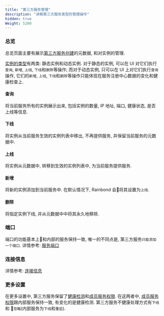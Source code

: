 ```yaml
---
title: "第三方服务管理"
description: "讲解第三方服务类型的管理操作"
hidden: true
Weight: 5200
---
```


### 总览

总览页面主要有展示[第三方服务创建](/user-manual/app-creation/thirdparty-service/thirdparty-create/)的元数据, 和对实例的管理.

[实例的类型](/user-manual/app-creation/thirdparty-service/thirdparty-design/#第三方服务分类)有两类: 静态实例和动态实例. 对于静态的实例, 可以在 UI 对它们执行`查询`, `新增`, `上线`, `下线`和`删除`等操作; 而对于动态实例, 只可以在 UI 上对它们执行`查询`操作, 它们的`新增`, `上线`, `下线`和`删除`等操作只能体现在服务注册中心数据的变化和健康检查上.

#### 查询

将当前服务所有的实例展示出来, 包括实例的数量,  IP 地址, 端口, 健康状态, 是否上线等信息.

#### 下线

将实例从当前服务生效的实例列表中移出, 不再提供服务, 并保留当前服务的元数据中.

#### 上线

将实例从元数据中, 转移到生效的实例列表中, 为当前服务提供服务.

#### 新增

将新的实例添加到当前服务中. 在默认情况下, Rainbond 会将其设置为`上线`.

#### 删除

将指定实例下线, 并从元数据中中将其永久地移除.

### 端口

端口的功能基本上和内部的服务保持一致, 唯一的不同点是, 第三方服务`只能添加一个端口`. 详情参考: [服务端口](第三方服务)

### 连接信息

详情参考: [连接信息](/user-manual/app-service-manage/service-rely/#服务连接信息管理)

### 更多设置

在更多设置中, 第三方服务保留了[健康检测](/user-manual/app-service-manage/service-other-set/#健康检查)和[成员服务权限](/v5.1/user-manual/app-service-manage/service-other-set/#成员服务权限). 在这两者中, [成员服务权限](/v5.1/user-manual/app-service-manage/service-other-set/#成员服务权限)跟内部服务保持一致, 有变化的是健康检测. 第三方服务不健康处理方式有`下线` 和 `忽略`(内部服务为`下线`和`重启`).